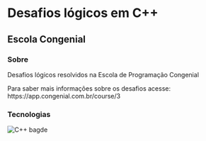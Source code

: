 <h1>Desafios lógicos em C++</h1>
<h2>Escola Congenial</h2>

<h3>Sobre</h3>
<p>Desafios lógicos resolvidos na Escola de Programação Congenial</p>
<p>Para saber mais informações sobre os desafios acesse: https://app.congenial.com.br/course/3</p>

<h3>Tecnologias</h3>
<img  src="https://img.shields.io/badge/-C++-blue?logo=cplusplus" alt="C++ bagde">
